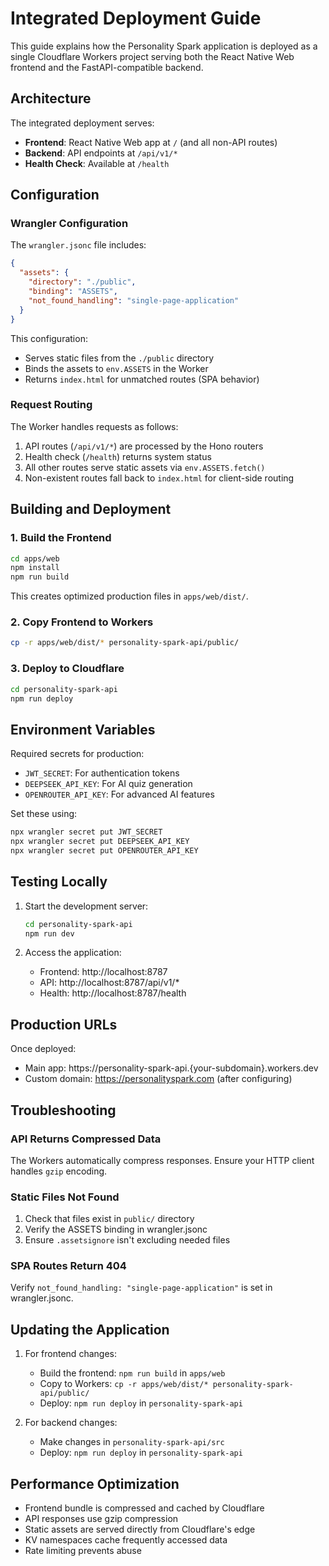# Integrated Deployment Guide

This guide explains how the Personality Spark application is deployed as a single Cloudflare Workers project serving both the React Native Web frontend and the FastAPI-compatible backend.

## Architecture

The integrated deployment serves:
- **Frontend**: React Native Web app at `/` (and all non-API routes)
- **Backend**: API endpoints at `/api/v1/*`
- **Health Check**: Available at `/health`

## Configuration

### Wrangler Configuration

The `wrangler.jsonc` file includes:
```json
{
  "assets": {
    "directory": "./public",
    "binding": "ASSETS",
    "not_found_handling": "single-page-application"
  }
}
```

This configuration:
- Serves static files from the `./public` directory
- Binds the assets to `env.ASSETS` in the Worker
- Returns `index.html` for unmatched routes (SPA behavior)

### Request Routing

The Worker handles requests as follows:
1. API routes (`/api/v1/*`) are processed by the Hono routers
2. Health check (`/health`) returns system status
3. All other routes serve static assets via `env.ASSETS.fetch()`
4. Non-existent routes fall back to `index.html` for client-side routing

## Building and Deployment

### 1. Build the Frontend

```bash
cd apps/web
npm install
npm run build
```

This creates optimized production files in `apps/web/dist/`.

### 2. Copy Frontend to Workers

```bash
cp -r apps/web/dist/* personality-spark-api/public/
```

### 3. Deploy to Cloudflare

```bash
cd personality-spark-api
npm run deploy
```

## Environment Variables

Required secrets for production:
- `JWT_SECRET`: For authentication tokens
- `DEEPSEEK_API_KEY`: For AI quiz generation
- `OPENROUTER_API_KEY`: For advanced AI features

Set these using:
```bash
npx wrangler secret put JWT_SECRET
npx wrangler secret put DEEPSEEK_API_KEY
npx wrangler secret put OPENROUTER_API_KEY
```

## Testing Locally

1. Start the development server:
   ```bash
   cd personality-spark-api
   npm run dev
   ```

2. Access the application:
   - Frontend: http://localhost:8787
   - API: http://localhost:8787/api/v1/*
   - Health: http://localhost:8787/health

## Production URLs

Once deployed:
- Main app: https://personality-spark-api.{your-subdomain}.workers.dev
- Custom domain: https://personalityspark.com (after configuring)

## Troubleshooting

### API Returns Compressed Data
The Workers automatically compress responses. Ensure your HTTP client handles `gzip` encoding.

### Static Files Not Found
1. Check that files exist in `public/` directory
2. Verify the ASSETS binding in wrangler.jsonc
3. Ensure `.assetsignore` isn't excluding needed files

### SPA Routes Return 404
Verify `not_found_handling: "single-page-application"` is set in wrangler.jsonc.

## Updating the Application

1. For frontend changes:
   - Build the frontend: `npm run build` in `apps/web`
   - Copy to Workers: `cp -r apps/web/dist/* personality-spark-api/public/`
   - Deploy: `npm run deploy` in `personality-spark-api`

2. For backend changes:
   - Make changes in `personality-spark-api/src`
   - Deploy: `npm run deploy` in `personality-spark-api`

## Performance Optimization

- Frontend bundle is compressed and cached by Cloudflare
- API responses use gzip compression
- Static assets are served directly from Cloudflare's edge
- KV namespaces cache frequently accessed data
- Rate limiting prevents abuse